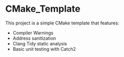 # CMake_Template
This project is a simple CMake template that features:

- Compiler Warnings
- Address sanitization
- Clang Tidy static analysis
- Basic unit testing with Catch2
